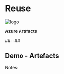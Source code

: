 <!-- .slide: class="transition bg-pink" -->

# Reuse
![logo](./assets/images/services/artifacts/logo.svg)

**Azure Artifacts**

##--##

## Demo - Artefacts

Notes:

